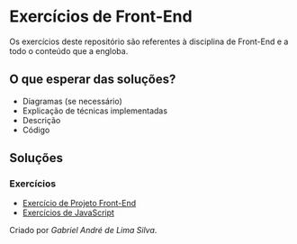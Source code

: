 # Exercícios de Front-End

Os exercícios deste repositório são referentes à disciplina de Front-End e a todo o conteúdo que a engloba.

## O que esperar das soluções?
- Diagramas (se necessário)
- Explicação de técnicas implementadas
- Descrição
- Código

## Soluções
### Exercícios
- [Exercício de Projeto Front-End](https://github.com/gabrielandre-math/AcademiaJava/tree/main/Exerc%C3%ADcios%20FrontEnd/Exerc%C3%ADcio%20de%20Front-End)
- [Exercícios de JavaScript](https://github.com/gabrielandre-math/AcademiaJava/tree/main/Exerc%C3%ADcios%20FrontEnd/ExerciciosJavaScript)

Criado por _Gabriel André de Lima Silva_.
